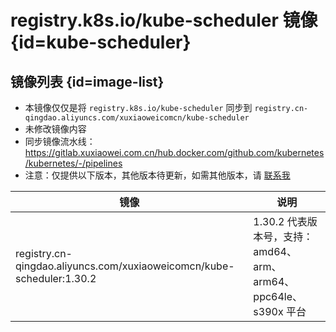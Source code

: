 # registry.k8s.io/kube-scheduler 镜像 {id=kube-scheduler}

## 镜像列表 {id=image-list}

- 本镜像仅仅是将 `registry.k8s.io/kube-scheduler` 同步到 `registry.cn-qingdao.aliyuncs.com/xuxiaoweicomcn/kube-scheduler`
- 未修改镜像内容
- 同步镜像流水线：https://gitlab.xuxiaowei.com.cn/hub.docker.com/github.com/kubernetes/kubernetes/-/pipelines
- 注意：仅提供以下版本，其他版本待更新，如需其他版本，请 [联系我](../../../guide/website.md)

| 镜像                                                                    | 说明                                               |
|-----------------------------------------------------------------------|--------------------------------------------------|
| registry.cn-qingdao.aliyuncs.com/xuxiaoweicomcn/kube-scheduler:1.30.2 | 1.30.2 代表版本号，支持：amd64、arm、arm64、ppc64le、s390x 平台 |

<style>

._image_registry_cn-qingdao_aliyuncs_com_xuxiaoweicomcn_kube-scheduler table tr th:nth-child(1), 
._image_registry_cn-qingdao_aliyuncs_com_xuxiaoweicomcn_kube-scheduler table tr td:nth-child(1) {
    min-width: 510px;
}

._image_registry_cn-qingdao_aliyuncs_com_xuxiaoweicomcn_kube-scheduler table tr th:nth-child(2), 
._image_registry_cn-qingdao_aliyuncs_com_xuxiaoweicomcn_kube-scheduler table tr td:nth-child(2) {
    min-width: 485px;
}

</style>